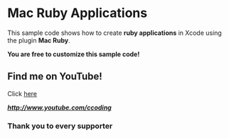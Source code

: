 # Mac Ruby Applications
This sample code shows how to create **ruby applications** in Xcode using the plugin **Mac Ruby**.

**You are free to customize this sample code!**

## Find me on YouTube!
Click [here](http://www.youtube.com/ccoding "Very nice Xcode tutorials are on my YouTube channel! Don't forget to subscribe!")

***http://www.youtube.com/ccoding***

### Thank you to every supporter

